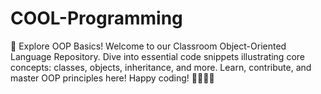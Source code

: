 # COOL-Programming
🚀 Explore OOP Basics! Welcome to our Classroom Object-Oriented Language Repository. Dive into essential code snippets illustrating core concepts: classes, objects, inheritance, and more. Learn, contribute, and master OOP principles here! Happy coding! 👩‍💻👨‍💻
